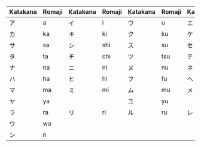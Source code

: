 | Katakana | Romaji | Katakana | Romaji | Katakana | Romaji | Katakana | Romaji | Katakana | Romaji |
|----------|--------|----------|--------|----------|--------|----------|--------|----------|--------|
| ア       | a      | イ       | i      | ウ       | u      | エ       | e      | オ       | o      |
| カ       | ka     | キ       | ki     | ク       | ku     | ケ       | ke     | コ       | ko     |
| サ       | sa     | シ       | shi    | ス       | su     | セ       | se     | ソ       | so     |
| タ       | ta     | チ       | chi    | ツ       | tsu    | テ       | te     | ト       | to     |
| ナ       | na     | ニ       | ni     | ヌ       | nu     | ネ       | ne     | ノ       | no     |
| ハ       | ha     | ヒ       | hi     | フ       | fu     | ヘ       | he     | ホ       | ho     |
| マ       | ma     | ミ       | mi     | ム       | mu     | メ       | me     | モ       | mo     |
| ヤ       | ya     |         |        | ユ       | yu     |         |        | ヨ       | yo     |
| ラ       | ra     | リ       | ri     | ル       | ru     | レ       | re     | ロ       | ro     |
| ワ       | wa     |         |        |         |        |         |        | ヲ       | wo     |
| ン       | n      |         |        |         |        |         |        |         |        |

